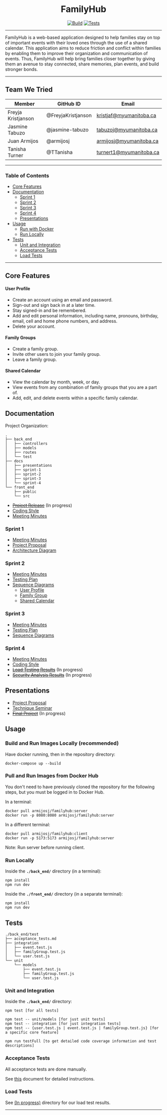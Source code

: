 <div align="center">

# FamilyHub

[![Build](https://github.com/TTanisha/FamilyHub/actions/workflows/push-image.yml/badge.svg)](https://github.com/TTanisha/FamilyHub/actions/workflows/push-image.yml)
[![Tests](https://github.com/TTanisha/FamilyHub/actions/workflows/regression-testing.yml/badge.svg)](https://github.com/TTanisha/FamilyHub/actions/workflows/regression-testing.yml)

--------------

</div>

FamilyHub is a web-based application designed to help families stay on top of important events with their loved ones through the use of a shared calendar. This application aims to reduce friction and conflict within families by enabling them to improve their organization and communication of events. Thus, FamilyHub will help bring families closer together by giving them an avenue to stay connected, share memories, plan events, and build stronger bonds.

--------------

## Team We Tried
| Member             | GitHub ID          | Email                   |
|--------------------|--------------------|-------------------------|
| Freyja Kristjanson | @FreyjaKristjanson | kristjaf@myumanitoba.ca |
| Jasmine Tabuzo     | @jasmine-tabuzo    | tabuzoj@myumanitoba.ca  |
| Juan Armijos       | @armijosj          | armijosj@myumanitoba.ca |
| Tanisha Turner     | @TTanisha          | turnert1@myumanitoba.ca |

---

### Table of Contents

- [Core Features](#core-features)
- [Documentation](#documentation)
  - [Sprint 1](#sprint-1)
  - [Sprint 2](#sprint-2)
  - [Sprint 3](#sprint-3)
  - [Sprint 4](#sprint-4)
  - [Presentations](#presentations)
- [Usage](#usage)
  - [Run with Docker](#build-and-run-images-locally-recommended)
  - [Run Locally](#run-locally)
- [Tests](#tests)
  - [Unit and Integration](#unit-and-integration)
  - [Acceptance Tests](#acceptance-tests)
  - [Load Tests](#load-tests)

--------------

## Core Features

#### User Profile 

- Create an account using an email and password.
- Sign-out and sign back in at a later time.
- Stay signed-in and be remembered.
- Add and edit personal information, including name, pronouns, birthday, email, cell and home phone numbers, and address. 
- Delete your account. 

#### Family Groups

- Create a family group.
- Invite other users to join your family group. 
- Leave a family group. 

#### Shared Calendar

- View the calendar by month, week, or day. 
- View events from any combination of family groups that you are a part of. 
- Add, edit, and delete events within a specific family calendar. 

## Documentation 

Project Organization: 
```
.
├── back_end
│   ├── controllers
│   ├── models
│   ├── routes
│   └── test
├── docs
│   ├── presentations
│   ├── sprint-1
│   ├── sprint-2
│   ├── sprint-3
│   └── sprint-4
└── front_end
    ├── public
    └── src
```

- ~~[Project Release](docs/sprint-4/project_release.md)~~ (In progress)
- [Coding Style](docs/sprint-4/coding_style.md)
- [Meeting Minutes](https://github.com/TTanisha/FamilyHub/wiki/Meeting-Minutes)

### Sprint 1

- [Meeting Minutes](https://github.com/TTanisha/FamilyHub/wiki/Meeting-Minutes#sprint-1)
- [Project Proposal](docs/sprint-1/Project_Proposal.md)
- [Architecture Diagram](docs/sprint-1/architecture-diagram.png)

### Sprint 2

- [Meeting Minutes](https://github.com/TTanisha/FamilyHub/wiki/Meeting-Minutes#sprint-2)
- [Testing Plan](docs/sprint-2/Testing_Plan.md)
- [Sequence Diagrams](docs/sprint-2/Sequence%20Diagrams/)
  - [User Profile](./docs/sprint-2/Sequence%20Diagrams/profile-page-sequence-diagram.png)
  - [Family Group](./docs/sprint-2/Sequence%20Diagrams/family-group-sequence-diagram.png)
  - [Shared Calendar](./docs/sprint-2/Sequence%20Diagrams/shared-calendar-sequence-diagram.png)   

### Sprint 3

- [Meeting Minutes](https://github.com/TTanisha/FamilyHub/wiki/Meeting-Minutes#sprint-3)
- [Testing Plan](docs/sprint-3/Testing_Plan.md)
- [Sequence Diagrams](docs/sprint-3/sequence-diagram-shared-calendar-v2.png)


### Sprint 4

- [Meeting Minutes](https://github.com/TTanisha/FamilyHub/wiki/Meeting-Minutes#sprint-4)
- [Coding Style](docs/sprint-4/coding_style.md)
- ~~[Load Testing Results](docs/sprint-4/)~~ (In progress)
- ~~[Security Analysis Results](docs/sprint-4/)~~ (In progress)

## Presentations 

- [Project Proposal](docs/presentations/Project_Proposal.pptx)
- [Technique Seminar](docs/presentations/Technique_Seminar.pptx)
- ~~[Final Project](docs/presentations/)~~ (In progress)

## Usage 

### Build and Run Images Locally (recommended)

Have docker running, then in the repository directory:
```
docker-compose up --build
```

### Pull and Run Images from Docker Hub

You don't need to have previously cloned the repository for the following steps, but you must be logged in to Docker Hub.

In a terminal:
```
docker pull armijosj/familyhub:server
docker run -p 8080:8080 armijosj/familyhub:server
```

In a different terminal:
```
docker pull armijosj/familyhub:client
docker run -p 5173:5173 armijosj/familyhub:server
```

Note: Run server before running client.

### Run Locally 

Inside the **`./back_end/`** directory (in a terminal):
``` 
npm install
npm run dev
```

Inside the **`./front_end/`** directory (in a separate terminal):
``` 
npm install
npm run dev
```

## Tests

```
./back_end/test
├── acceptance_tests.md
├── integration
│   ├── event.test.js
│   ├── familyGroup.test.js
│   └── user.test.js
└── unit
    └── models
        ├── event.test.js
        ├── familyGroup.test.js
        └── user.test.js
```

### Unit and Integration 

Inside the **`./back_end/`** directory:
```
npm test [for all tests]

npm test -- unit/models [for just unit tests]
npm test -- integration [for just integration tests]
npm test -- {user.test.js | event.test.js | familyGroup.test.js} [for a specific core feature]

npm run testFull [to get detailed code coverage information and test descriptions]
```

### Acceptance Tests

All acceptance tests are done manually. 

See [this](back_end/test/acceptance_tests.md) document for detailed instructions. 

### Load Tests

See [(In progress)]() directory for our load test results. 

---

